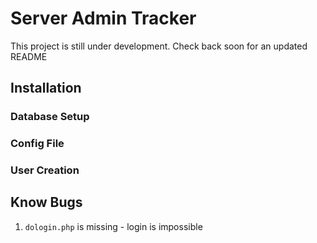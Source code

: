 # Server Admin Tracker

This project is still under development. Check back soon for an updated README

[comment]: # (TODO Give a short intrduction here)

## Installation

### Database Setup

### Config File

### User Creation


## Know Bugs

1. `dologin.php` is missing - login is impossible

